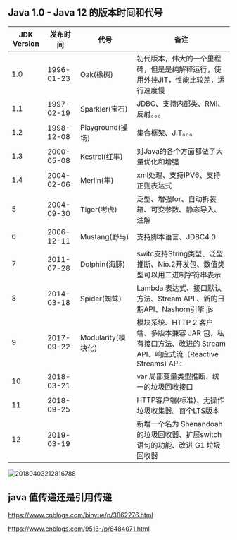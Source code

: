 ## Java 1.0 - Java 12 的版本时间和代号

| JDK Version | 发布时间   | 代号               | 备注                                                         |
| ----------- | ---------- | ------------------ | ------------------------------------------------------------ |
| 1.0         | 1996-01-23 | Oak(橡树)          | 初代版本，伟大的一个里程碑，但是是纯解释运行，使用外挂JIT，性能比较差，运行速度慢 |
| 1.1         | 1997-02-19 | Sparkler(宝石)     | JDBC、支持内部类、RMI、反射。。。                            |
| 1.2         | 1998-12-08 | Playground(操场)   | 集合框架、JIT。。。                                          |
| 1.3         | 2000-05-08 | Kestrel(红隼)      | 对Java的各个方面都做了大量优化和增强                         |
| 1.4         | 2004-02-06 | Merlin(隼)         | xml处理、支持IPV6、支持正则表达式                            |
| 5           | 2004-09-30 | Tiger(老虎)        | 泛型、增强for、自动拆装箱、可变参数、静态导入、注解          |
| 6           | 2006-12-11 | Mustang(野马)      | 支持脚本语言、JDBC4.0                                        |
| 7           | 2011-07-28 | Dolphin(海豚)      | switc支持String类型、泛型推断、Nio.2开发包、数值类型可以用二进制字符串表示 |
| 8           | 2014-03-18 | Spider(蜘蛛)       | Lambda 表达式、接口默认方法、Stream API 、新的日期API、Nashorn引擎 jjs |
| 9           | 2017-09-22 | Modularity(模块化) | 模块系统、HTTP 2 客户端、多版本兼容 JAR 包、私有接口方法、改进的 Stream API、响应式流（Reactive Streams) API: |
| 10          | 2018-03-21 |                    | var 局部变量类型推断、统一的垃圾回收接口                     |
| 11          | 2018-09-25 |                    | HTTP客户端(标准)、无操作垃圾收集器。首个LTS版本              |
| 12          | 2019-03-19 |                    | 新增一个名为 Shenandoah 的垃圾回收器、扩展switch语句的功能、改进 G1 垃圾回收器 |

![20180403212816788](assets/20180403212816788.png)

## java 值传递还是引用传递

https://www.cnblogs.com/binyue/p/3862276.html

https://www.cnblogs.com/9513-/p/8484071.html